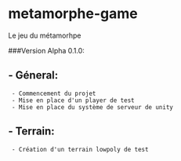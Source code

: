 # metamorphe-game
Le jeu du métamorhpe

###Version Alpha 0.1.0:
##  - Géneral:
```
 - Commencement du projet
 - Mise en place d'un player de test
 - Mise en place du système de serveur de unity
```
##  - Terrain:
```
 - Création d'un terrain lowpoly de test
```
